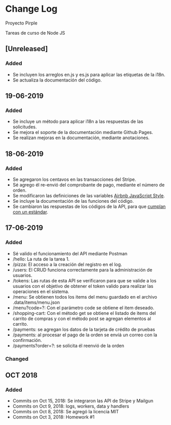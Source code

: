 # Change Log

Proyecto Pirple

Tareas de curso de Node JS

## [Unreleased]

### Added

- Se incluyen los arreglos en.js y es.js para aplicar las etiquetas de la i18n.
- Se actualiza la documentación del código.

## 19-06-2019

### Added

- Se incluye un método para aplicar i18n a las respuestas de las solicitudes.
- Se mejora el soporte de la documentación mediante Github Pages.
- Se realizan mejoras en la documentación, mediante anotaciones.

## 18-06-2019

### Added

- Se agregaron los centavos en las transacciones del Stripe.
- Sé agrego él re-envió del comprobante de pago, mediante el número de orden.
- Se modificaron las definiciones de las variables [Airbnb JavaScript Style](https://github.com/airbnb/javascript).
- Se incluye la documentación de las funciones del código.
- Se cambiaron las respuestas de los códigos de la API, para que [cumplan con un estándar](https://www.restapitutorial.com/httpstatuscodes.html).

## 17-06-2019

### Added

- Sé valido el funcionamiento del API mediante Postman
- /hello: La ruta de la tarea 1.
- /pizza: El acceso a la creación del registro en el log.
- /users: El CRUD funciona correctamente para la administración de usuarios.
- /tokens: Las rutas de esta API se verificaron para que se valide a los usuarios con el objetivo de obtener el token valido para realizar las operaciones en el sistema.
- /menu: Se obtienen todos los items del menu guardado en el archivo .data/items/menu.json
- /menu?code=?: Con el parámetro code se obtiene el item deseado.
- /shopping-cart: Con el método get se obtiene el listado de items del carrito de compras y con el método post se agregan elementos al carrito.
- /payments: se agregan los datos de la tarjeta de crédito de pruebas
- /payments: al procesar el pago de la orden se enviá un correo con la confirmación.
- /payments?order=?: se solicita él reenvió de la orden

### Changed

## OCT 2018

### Added

- Commits on Oct 15, 2018: Se integraron las API de Stripe y Mailgun
- Commits on Oct 9, 2018: logs, workers, data y handlers
- Commits on Oct 8, 2018: Se agregó la licencia MIT
- Commits on Oct 3, 2018: Homework #1
